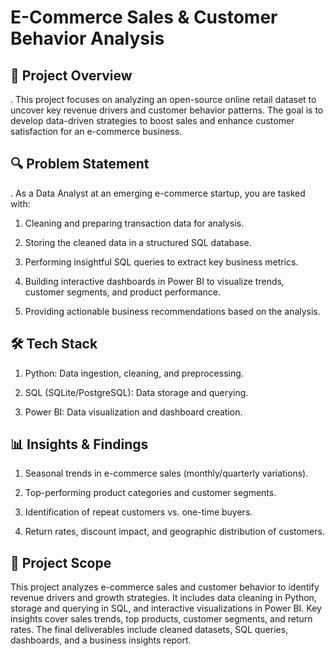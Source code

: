 # E-Commerce Sales & Customer Behavior Analysis

## **📌 Project Overview**

. This project focuses on analyzing an open-source online retail dataset to uncover key revenue drivers and customer behavior patterns. The goal is to develop data-driven strategies to boost sales and enhance customer satisfaction for an e-commerce business.

## **🔍 Problem Statement**

   . As a Data Analyst at an emerging e-commerce startup, you are tasked with:

1. Cleaning and preparing transaction data for analysis.
   
2. Storing the cleaned data in a structured SQL database.
   
3. Performing insightful SQL queries to extract key business metrics.
   
4. Building interactive dashboards in Power BI to visualize trends, customer segments, and product performance.
   
5. Providing actionable business recommendations based on the analysis.


## **🛠️ Tech Stack**

1. Python: Data ingestion, cleaning, and preprocessing.
   
2. SQL (SQLite/PostgreSQL): Data storage and querying.
   
3. Power BI: Data visualization and dashboard creation.


## **📊 Insights & Findings**

1. Seasonal trends in e-commerce sales (monthly/quarterly variations).
   
2. Top-performing product categories and customer segments.

3. Identification of repeat customers vs. one-time buyers.
   
4. Return rates, discount impact, and geographic distribution of customers.

## **📌 Project Scope**

This project analyzes e-commerce sales and customer behavior to identify revenue drivers and growth strategies. It includes data cleaning in Python, storage and querying in SQL, and interactive visualizations in Power BI. Key insights cover sales trends, top products, customer segments, and return rates. The final deliverables include cleaned datasets, SQL queries, dashboards, and a business insights report.


